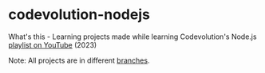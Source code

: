 # codevolution-nodejs

What's this - Learning projects made while learning Codevolution's Node.js [playlist on YouTube](https://youtube.com/playlist?list=PLC3y8-rFHvwh8shCMHFA5kWxD9PaPwxaY) (2023)

Note: All projects are in different [branches](https://github.com/exemplar-codes/codevolution-nodejs/branches/all).
